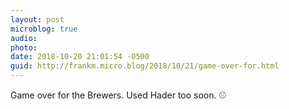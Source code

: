 ```yaml
---
layout: post
microblog: true
audio: 
photo: 
date: 2018-10-20 21:01:54 -0500
guid: http://frankm.micro.blog/2018/10/21/game-over-for.html
---
```

Game over for the Brewers. Used Hader too soon. ⚾️
